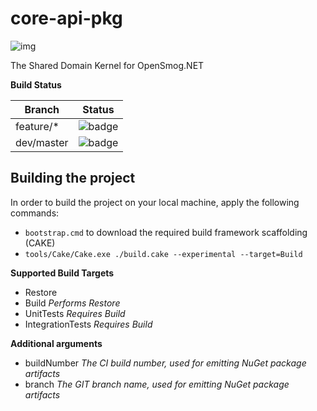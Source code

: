 # core-api-pkg

![img](https://avatars3.githubusercontent.com/u/25404263?v=3&s=200)

The Shared Domain Kernel for OpenSmog.NET

**Build Status**

|Branch   |Status|
|---------|------|
feature/* |![badge](https://opensmog-net.visualstudio.com/_apis/public/build/definitions/dbf362cf-6d45-4160-8ea6-622363ba1a82/2/badge)
dev/master|![badge](https://opensmog-net.visualstudio.com/_apis/public/build/definitions/dbf362cf-6d45-4160-8ea6-622363ba1a82/6/badge)

## Building the project

In order to build the project on your local machine, apply the following commands:

* `bootstrap.cmd` to download the required build framework scaffolding (CAKE)
* `tools/Cake/Cake.exe ./build.cake --experimental --target=Build`

**Supported Build Targets**
- Restore
- Build *Performs Restore*
- UnitTests *Requires Build*
- IntegrationTests *Requires Build*

**Additional arguments**
- buildNumber *The CI build number, used for emitting NuGet package artifacts*
- branch *The GIT branch name, used for emitting NuGet package artifacts*
